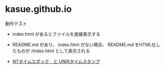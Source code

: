 # kasue.github.io

動作テスト


- index.html があるとファイルを直接表示する
- README.md があり、 index.html がない場合、 README.md をHTML化したものが /index.html として表示される



- [NTタイムエポック　と UNIXタイムスタンプ](nttime_unixtime.md)